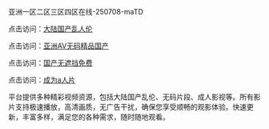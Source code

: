 亚洲一区二区三区四区在线-250708-maTD

点击访问：<a href="https://heiliaowzu4ur.pages.dev">大陆国产乱人伦</a>

点击访问：<a href="https://heiliaozj3tjd.pages.dev">亚洲AV无码精品国产</a>

点击访问：<a href="https://heiliaoe8ajia.pages.dev">国产无遮挡免费</a>

点击访问：<a href="https://heiliaoxqkkct.pages.dev">成为a人片</a>

平台提供多种精彩视频资源，包括大陆国产乱伦、无码片段、成人影视等。所有影片支持极速播放，高清画质，无广告干扰，确保您享受顺畅的观影体验。快速更新，丰富多样，满足您的各种需求，随时随地观看。

<span style="display:none;">[Canonical link](）</span>
